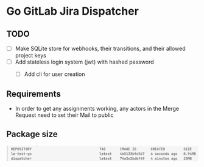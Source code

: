 # Go GitLab Jira Dispatcher

## TODO

- [ ] Make SQLite store for webhooks, their transitions, and their allowed project keys
- [ ] Add stateless login system (jwt) with hashed password
    - [ ] Add cli for user creation


## Requirements

* In order to get any assignments working, any actors in the Merge Request need to set their Mail to public 

## Package size
![Alt text](image-1.png)